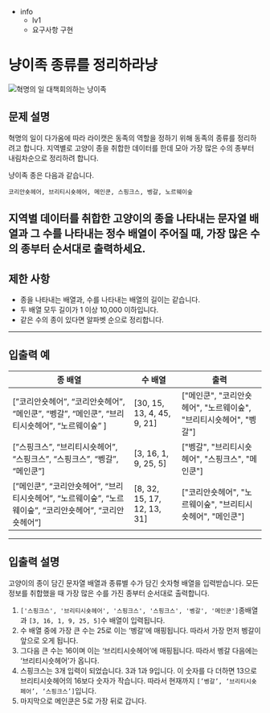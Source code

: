 - info
    - lv1
    - 요구사항 구현

# 냥이족 종류를 정리하라냥
![혁명의 일 대책회의하는 냥이족](./18_1.webp)

## 문제 설명
혁명의 일이 다가옴에 따라 라이캣은 동족의 역할을 정하기 위해 동족의 종류를 정리하려고 합니다. 지역별로 고양이 종을 취합한 데이터를 한데 모아 가장 많은 수의 종부터 내림차순으로 정리하려 합니다.

냥이족 종은 다음과 같습니다.

```text
코리안숏헤어, 브리티시숏헤어, 메인쿤, 스핑크스, 벵갈, 노르웨이숲
```

지역별 데이터를 취합한 고양이의 종을 나타내는 문자열 배열과 그 수를 나타내는 정수 배열이 주어질 때, 가장 많은 수의 종부터 순서대로 출력하세요.
---

## 제한 사항

- 종을 나타내는 배열과, 수를 나타내는 배열의 길이는 같습니다.
- 두 배열 모두 길이가 1 이상 10,000 이하입니다.
- 같은 수의 종이 있다면 알파벳 순으로 정리합니다.

---

## 입출력 예

| 종 배열 | 수 배열 | 출력 |
| --- | --- | --- |
| [”코리안숏헤어”, “코리안숏헤어”, “메인쿤”, “벵갈”, “메인쿤”, “브리티시숏헤어”, “노르웨이숲” ] | [30, 15, 13, 4, 45, 9, 21] | ["메인쿤", "코리안숏헤어",  "노르웨이숲", "브리티시숏헤어", "벵갈"] |
| [”스핑크스”, “브리티시숏헤어”, “스핑크스”, “스핑크스”, “벵갈”, “메인쿤”] | [3, 16, 1, 9, 25, 5] | ["벵갈", "브리티시숏헤어", "스핑크스", "메인쿤"] |
| [”메인쿤”, “코리안숏헤어”, “브리티시숏헤어”, “노르웨이숲”, “노르웨이숲”, “코리안숏헤어”, “코리안숏헤어”] | [8, 32, 15, 17, 12, 13, 31] | ["코리안숏헤어", "노르웨이숲", "브리티시숏헤어", "메인쿤"] |

---

## 입출력 설명

고양이의 종이 담긴 문자열 배열과 종류별 수가 담긴 숫자형 배열을 입력받습니다. 모든 정보를 취합했을 때 가장 많은 수를 가진 종부터 순서대로 출력합니다.

1. `['스핑크스', '브리티시숏헤어', '스핑크스', '스핑크스', '벵갈', '메인쿤']`종배열과  `[3, 16, 1, 9, 25, 5]`수 배열이 입력됩니다.
2. 수 배열 중에 가장 큰 수는 25로 이는 ‘벵갈’에 매핑됩니다. 따라서 가장 먼저 벵갈이 앞으로 오게 됩니다. 
3. 그다음 큰 수는 16이며 이는 ‘브리티시숏헤어’에 매핑됩니다. 따라서 벵갈 다음에는 ‘브리티시숏헤어’가 옵니다. 
4. 스핑크스는 3개 입력이 되었습니다. 3과 1과 9입니다. 이 숫자를 다 더하면 13으로 브리티시숏헤어의 16보다 숫자가 작습니다. 따라서 현재까지 `[’벵갈’, ‘브리티시숏페어’, ‘스핑크스’]`입니다. 
5. 마지막으로 메인쿤은 5로 가장 뒤로 갑니다.